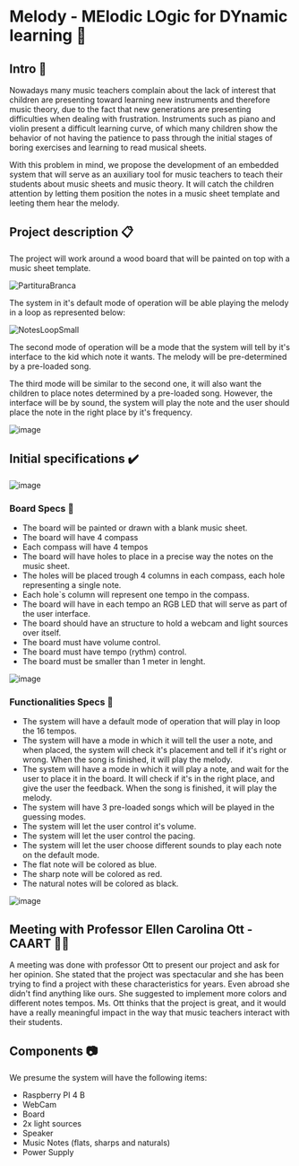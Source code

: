 # Melody - MElodic LOgic for DYnamic learning 🎵

## Intro 🎼

Nowadays many music teachers complain about the lack of interest that children are presenting toward learning new instruments and therefore music theory, due to the fact that new generations are presenting difficulties when dealing with frustration.
Instruments such as piano and violin present a difficult learning curve, of which many children show the behavior of not having the patience to pass through the initial stages of boring exercises and learning to read musical sheets.

With this problem in mind, we propose the development of an embedded system that will serve as an auxiliary tool for music teachers to teach their students about music sheets and music theory. It will catch the children attention by letting them position the notes in a music sheet template and leeting them hear the melody.

## Project description 📋

The project will work around a wood board that will be painted on top with a music sheet template.

![PartituraBranca](https://github.com/user-attachments/assets/24a49d9d-935f-4660-8890-c2ee6ce10ac3)

The system in it's default mode of operation will be able playing the melody in a loop as represented below:

![NotesLoopSmall](https://github.com/user-attachments/assets/dc551eb7-6f2f-40a3-91d6-d0e69135febc)

The second mode of operation will be a mode that the system will tell by it's interface to the kid which note it wants. The melody will be pre-determined by a pre-loaded song.

The third mode will be similar to the second one, it will also want the children to place notes determined by a pre-loaded song. However, the interface will be by sound, the system will play the note and the user should place the note in the right place by it's frequency.

![image](https://github.com/user-attachments/assets/13328c2f-e02f-4356-a31a-22013e4a0186)

## Initial specifications ✔️

![image](https://github.com/user-attachments/assets/32730bdb-0779-461f-88f8-021705e767b6)

### Board Specs 📐

- The board will be painted or drawn with a blank music sheet.
- The board will have 4 compass
- Each compass will have 4 tempos
- The board will have holes to place in a precise way the notes on the music sheet.
- The holes will be placed trough 4 columns in each compass, each hole representing a single note.
- Each hole`s column will represent one tempo in the compass.
- The board will have in each tempo an RGB LED that will serve as part of the user interface.
- The board should have an structure to hold a webcam and light sources over itself.
- The board must have volume control.
- The board must have tempo (rythm) control.
- The board must be smaller than 1 meter in lenght.

![image](https://github.com/user-attachments/assets/6a7008e7-1987-46b1-9ee6-c036d438014e)

### Functionalities Specs 🔎

- The system will have a default mode of operation that will play in loop the 16 tempos.
- The system will have a mode in which it will tell the user a note, and when placed, the system will check it's placement and tell if it's right or wrong. When the song is finished, it will play the melody.
- The system will have a mode in which it will play a note, and wait for the user to place it in the board. It will check if it's in the right place, and give the user the feedback. When the song is finished, it will play the melody.
- The system will have 3 pre-loaded songs which will be played in the guessing modes.
- The system will let the user control it's volume.
- The system will let the user control the pacing.
- The system will let the user choose different sounds to play each note on the default mode.
- The flat note will be colored as blue.
- The sharp note will be colored as red.
- The natural notes will be colored as black.

![image](https://github.com/user-attachments/assets/783abdef-b896-49bc-9d5f-34d7bf900715)

## Meeting with Professor Ellen Carolina Ott - CAART 🎻💬

A meeting was done with professor Ott to present our project and ask for her opinion. She stated that the project was spectacular and she has been trying to find a project with these characteristics for years. Even abroad she didn't find anything like ours. She suggested to implement more colors and different notes tempos. Ms. Ott thinks that the project is great, and it would have a really meaningful impact in the way that music teachers interact with their students.

## Components 📷

We presume the system will have the following items:

- Raspberry PI 4 B
- WebCam
- Board
- 2x light sources
- Speaker
- Music Notes (flats, sharps and naturals)
- Power Supply
